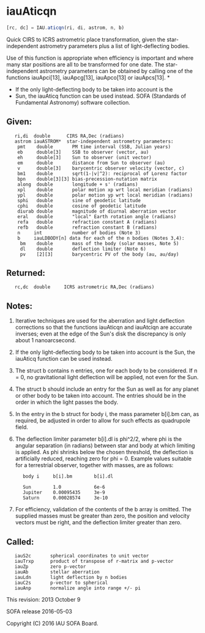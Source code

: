 # iauAticqn

```js
[rc, dc] = IAU.aticqn(ri, di, astrom, n, b)
```

Quick CIRS to ICRS astrometric place transformation, given the star-
independent astrometry parameters plus a list of light-deflecting
bodies.

Use of this function is appropriate when efficiency is important and
where many star positions are all to be transformed for one date.
The star-independent astrometry parameters can be obtained by
calling one of the functions iauApci[13], iauApcg[13], iauApco[13]
or iauApcs[13].
*
*  If the only light-deflecting body to be taken into account is the
*  Sun, the iauAticq function can be used instead.
SOFA (Standards of Fundamental Astronomy) software collection.


## Given:
```
   ri,di  double      CIRS RA,Dec (radians)
   astrom iauASTROM*  star-independent astrometry parameters:
    pmt    double       PM time interval (SSB, Julian years)
    eb     double[3]    SSB to observer (vector, au)
    eh     double[3]    Sun to observer (unit vector)
    em     double       distance from Sun to observer (au)
    v      double[3]    barycentric observer velocity (vector, c)
    bm1    double       sqrt(1-|v|^2): reciprocal of Lorenz factor
    bpn    double[3][3] bias-precession-nutation matrix
    along  double       longitude + s' (radians)
    xpl    double       polar motion xp wrt local meridian (radians)
    ypl    double       polar motion yp wrt local meridian (radians)
    sphi   double       sine of geodetic latitude
    cphi   double       cosine of geodetic latitude
    diurab double       magnitude of diurnal aberration vector
    eral   double       "local" Earth rotation angle (radians)
    refa   double       refraction constant A (radians)
    refb   double       refraction constant B (radians)
    n     int           number of bodies (Note 3)
    b     iauLDBODY[n] data for each of the n bodies (Notes 3,4):
     bm    double       mass of the body (solar masses, Note 5)
     dl    double       deflection limiter (Note 6)
     pv    [2][3]       barycentric PV of the body (au, au/day)
```

## Returned:
```
   rc,dc  double     ICRS astrometric RA,Dec (radians)
```

## Notes:

1) Iterative techniques are used for the aberration and light
   deflection corrections so that the functions iauAticqn and
   iauAtciqn are accurate inverses; even at the edge of the Sun's
   disk the discrepancy is only about 1 nanoarcsecond.

2) If the only light-deflecting body to be taken into account is the
   Sun, the iauAticq function can be used instead.

3) The struct b contains n entries, one for each body to be
   considered.  If n = 0, no gravitational light deflection will be
   applied, not even for the Sun.

4) The struct b should include an entry for the Sun as well as for
   any planet or other body to be taken into account.  The entries
   should be in the order in which the light passes the body.

5) In the entry in the b struct for body i, the mass parameter
   b[i].bm can, as required, be adjusted in order to allow for such
   effects as quadrupole field.

6) The deflection limiter parameter b[i].dl is phi^2/2, where phi is
   the angular separation (in radians) between star and body at
   which limiting is applied.  As phi shrinks below the chosen
   threshold, the deflection is artificially reduced, reaching zero
   for phi = 0.   Example values suitable for a terrestrial
   observer, together with masses, are as follows:

```
      body i     b[i].bm        b[i].dl

      Sun        1.0            6e-6
      Jupiter    0.00095435     3e-9
      Saturn     0.00028574     3e-10
```

7) For efficiency, validation of the contents of the b array is
   omitted.  The supplied masses must be greater than zero, the
   position and velocity vectors must be right, and the deflection
   limiter greater than zero.

## Called:
```
   iauS2c       spherical coordinates to unit vector
   iauTrxp      product of transpose of r-matrix and p-vector
   iauZp        zero p-vector
   iauAb        stellar aberration
   iauLdn       light deflection by n bodies
   iauC2s       p-vector to spherical
   iauAnp       normalize angle into range +/- pi
```

This revision:   2013 October 9

SOFA release 2016-05-03

Copyright (C) 2016 IAU SOFA Board.
